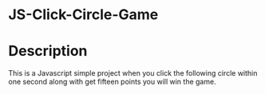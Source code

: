 # JS-Click-Circle-Game
# Description
This is a Javascript simple project when you click the following circle within one second along with get fifteen points you will win the game.
